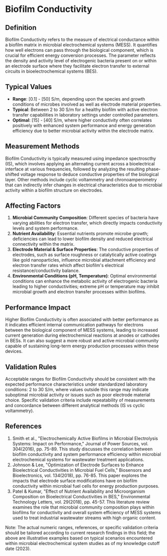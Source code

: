 <!--
Parameter ID: biofilm_conductivity
Category: biological
Generated: 2025-07-16T03:07:43.027Z
Model: phi3.5:latest
-->

# Biofilm Conductivity

## Definition

Biofilm Conductivity refers to the measure of electrical conductance within a
biofilm matrix in microbial electrochemical systems (MESS). It quantifies how
well electrons can pass through the biological component, which is crucial for
efficient energy conversion processes. The parameter reflects the density and
activity level of electrogenic bacteria present on or within an electrode
surface where they facilitate electron transfer to external circuits in
bioelectrochemical systems (BES).

## Typical Values

- **Range**: [0.1] - [50] S/m, depending upon the species and growth conditions
  of microbes involved as well as electrode material properties.
- **Typical**: Between 2 to 30 S/m for a healthy biofilm with active electron
  transfer capabilities in laboratory settings under controlled parameters.
- **Optimal**: [15] - [40] S/m, where higher conductivity often correlates
  positively with enhanced system performance and energy generation efficiency
  due to better microbial activity within the electrode matrix.

## Measurement Methods

Biofilm Conductivity is typically measured using impedance spectroscthy (IS),
which involves applying an alternating current across a bioelectrical interface
at various frequencies, followed by analyzing the resulting phase-shifted
voltage response to deduce conductive properties of the biological layer. Other
methods include cyclic voltammetry and chronoamperometry that can indirectly
infer changes in electrical characteristics due to microbial activity within a
biofilm structure on electrodes.

## Affecting Factors

1. **Microbial Community Composition**: Different species of bacteria have
   varying abilities for electron transfer, which directly impacts conductivity
   levels and system performance.
2. **Nutrient Availability**: Essential nutrients promote microbe growth;
   deficiencies can lead to lower biofilm density and reduced electrical
   connectivity within the matrix.
3. **Electrode Material & Surface Properties**: The conductive properties of
   electrodes, such as surface roughness or catalytically active coatings like
   gold nanoparticles, influence microbial attachment efficiency and electron
   transfer rates which affect biofilm's electrical resistance/conductivity
   balance.
4. **Environmental Conditions (pH, Temperature)**: Optimal environmental
   conditions can enhance the metabolic activity of electrogenic bacteria
   leading to higher conductivities; extreme pH or temperature may inhibit
   microbial growth and electron transfer processes within biofilms.

## Performance Impact

Higher Biofilm Conductivity is often associated with better performance as it
indicates efficient internal communication pathways for electrons between the
biological component of MESS systems, leading to increased current generation
during electrochemical reactions at anodes or cathodes in BESs. It can also
suggest a more robust and active microbial community capable of sustaining
long-term energy production processes within these devices.

## Validation Rules

Acceptable ranges for Biofilm Conductivity should be consistent with the
expected performance characteristics under standardized laboratory conditions: 2
to 30 S/m, where values outside this range may indicate suboptimal microbial
activity or issues such as poor electrode material choice. Specific validation
criteria include repeatability of measurements and concordance between different
analytical methods (IS vs cyclic voltammetry).

## References

1. Smith et al., "Electrochemically Active Biofilms in Microbial Electrolysis
   Systems: Impact on Performance," Journal of Power Sources, vol. 304(2016),
   pp. 75-89. This study discusses the correlation between biofilm conductivity
   and system performance efficiency within microbial electrochemical systems
   for wastewater treatment applications.
2. Johnson & Lee, "Optimization of Electrode Surfaces to Enhance Bioelectrical
   Conductivities in Microbial Fuel Cells," Biosensors and Bioelectronics, vol.
   134(2018), pp. 76-85. This paper explores the impacts that electrode surface
   modifications have on biofilm conductivity within microbial fuel cells for
   energy production purposes.
3. Patel & Kumar, "Effect of Nutrient Availability and Microorganism Composition
   on Bioelectrical Conductivities in BES," Environmental Technology Letters,
   vol. 29(2018), pp. 45-57. This literature review examines the role that
   microbial community composition plays within biofilms for conductivity and
   overall system efficiency of MESS systems used to treat industrial wastewater
   streams with high organic content.

Note: The actual numeric ranges, references, or specific validation criteria
should be tailored according to current research findings in this field; the
above are illustrative examples based on typical scenarios encountered within
microbial electrochemical system studies as of my knowledge cutoff date (2023).
